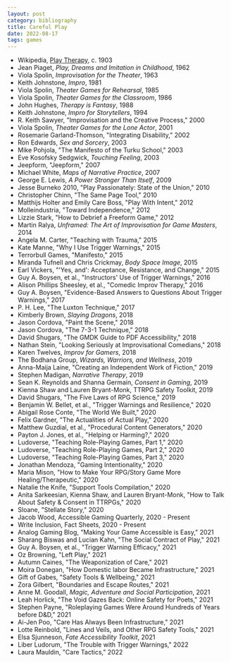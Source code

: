 ```yaml
---
layout: post
category: bibliography
title: Careful Play
date: 2022-08-17
tags: games
---
```


* Wikipedia, [Play Therapy](https://en.wikipedia.org/wiki/Play_therapy), c. 1903
* Jean Piaget, *Play, Dreams and Imitation in Childhood*, 1962
* Viola Spolin, *Improvisation for the Theater*, 1963
* Keith Johnstone, *Impro*, 1981
* Viola Spolin, *Theater Games for Rehearsal*, 1985
* Viola Spolin, *Theater Games for the Classroom*, 1986
* John Hughes, *Therapy is Fantasy*, 1988
* Keith Johnstone, *Impro for Storytellers*, 1994
* R. Keith Sawyer, "Improvisation and the Creative Process," 2000
* Viola Spolin, *Theater Games for the Lone Actor*, 2001
* Rosemarie Garland-Thomson, "Integrating Disability," 2002
* Ron Edwards, *Sex and Sorcery*, 2003
* Mike Pohjola, "The Manifesto of the Turku School," 2003
* Eve Kosofsky Sedgwick, *Touching Feeling*, 2003
* Jeepform, "Jeepform," 2007
* Michael White, *Maps of Narrative Practice*, 2007
* George E. Lewis, *A Power Stronger Than Itself*, 2009
* Jesse Burneko 2010, "Play Passionately: State of the Union," 2010
* Christopher Chinn, "The Same Page Tool," 2010
* Matthijs Holter and Emily Care Boss, "Play With Intent," 2012
* Molleindustria, "Toward Independence," 2012
* Lizzie Stark, "How to Debrief a Freeform Game," 2012
* Martin Ralya, *Unframed: The Art of Improvisation for Game Masters*, 2014
* Angela M. Carter, "Teaching with Trauma," 2015
* Kate Manne, "Why I Use Trigger Warnings," 2015
* Terrorbull Games, "Manifesto," 2015
* Miranda Tufnell and Chris Crickmay, *Body Space Image*, 2015
* Earl Vickers, "'Yes, and': Acceptance, Resistance, and Change," 2015
* Guy A. Boysen, et al., "Instructors' Use of Trigger Warnings," 2016
* Alison Phillips Sheesley, et al., "Comedic Improv Therapy," 2016
* Guy A. Boysen, "Evidence-Based Answers to Questions About Trigger Warnings," 2017
* P. H. Lee, "The Luxton Technique," 2017
* Kimberly Brown, *Slaying Dragons*, 2018
* Jason Cordova, "Paint the Scene," 2018
* Jason Cordova, "The 7-3-1 Technique," 2018
* David Shugars, "The GMDK Guide to PDF Accessibility," 2018
* Nathan Stein, "Looking Seriously at Improvisational Comedians," 2018
* Karen Twelves, *Improv for Gamers*, 2018
* The Bodhana Group, *Wizards, Warriors, and Wellness*, 2019
* Anna-Maija Laine, "Creating an Independent Work of Fiction," 2019
* Stephen Madigan, *Narrative Therapy*, 2019
* Sean K. Reynolds and Shanna Germain, *Consent in Gaming*, 2019
* Kienna Shaw and Lauren Bryant-Monk, TTRPG Safety Toolkit, 2019
* David Shugars, "The Five Laws of RPG Science," 2019
* Benjamin W. Bellet, et al., "Trigger Warnings and Resilience," 2020
* Abigail Rose Conte, "The World We Built," 2020
* Felix Gardner, "The Actualities of Actual Play," 2020
* Matthew Guzdial, et al., "Procedural Content Generators," 2020
* Payton J. Jones, et al., "Helping or Harming?," 2020
* Ludoverse, "Teaching Role-Playing Games, Part 1," 2020
* Ludoverse, "Teaching Role-Playing Games, Part 2," 2020
* Ludoverse, "Teaching Role-Playing Games, Part 3," 2020
* Jonathan Mendoza, "Gaming Intentionality," 2020
* Maria Mison, "How to Make Your RPG/Story Game More Healing/Therapeutic," 2020
* Natalie the Knife, "Support Tools Compilation," 2020
* Anita Sarkeesian, Kienna Shaw, and Lauren Bryant-Monk, "How to Talk About Safety & Consent in TTRPGs," 2020
* Sloane, "Stellate Story," 2020
* Jacob Wood, Accessible Gaming Quarterly, 2020 - Present
* Write Inclusion, Fact Sheets, 2020 - Present
* Analog Gaming Blog, "Making Your Game Accessible is Easy," 2021
* Sharang Biswas and Lucian Kahn, "The Social Contract of Play," 2021
* Guy A. Boysen, et al., "Trigger Warning Efficacy," 2021
* Oz Browning, "Left Play," 2021
* Autumn Caines, "The Weaponization of Care," 2021
* Moira Donegan, "How Domestic labor Became Infrastructure," 2021
* Gift of Gabes, "Safety Tools & Wellbeing," 2021
* Zora Gilbert, "Boundaries and Escape Routes," 2021
* Anne M. Goodall, *Magic, Adventure and Social Participation*, 2021
* Leah Horlick, "The Void Gazes Back: Online Safety for Poets," 2021
* Stephen Payne, "Roleplaying Games Were Around Hundreds of Years before D&D," 2021
* Ai-Jen Poo, "Care Has Always Been Infrastructure," 2021
* Lotte Reinbold, "Lines and Veils, and Other RPG Safety Tools," 2021
* Elsa Sjunneson, *Fate Accessibility Toolkit*, 2021
* Liber Ludorum, "The Trouble with Trigger Warnings," 2022
* Laura Mauldin, "Care Tactics," 2022
